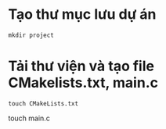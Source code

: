 # Tạo thư mục lưu dự án
```
mkdir project
```
# Tải thư viện và tạo file CMakelists.txt, main.c 
```
touch CMakeLists.txt
```
touch main.c
```

